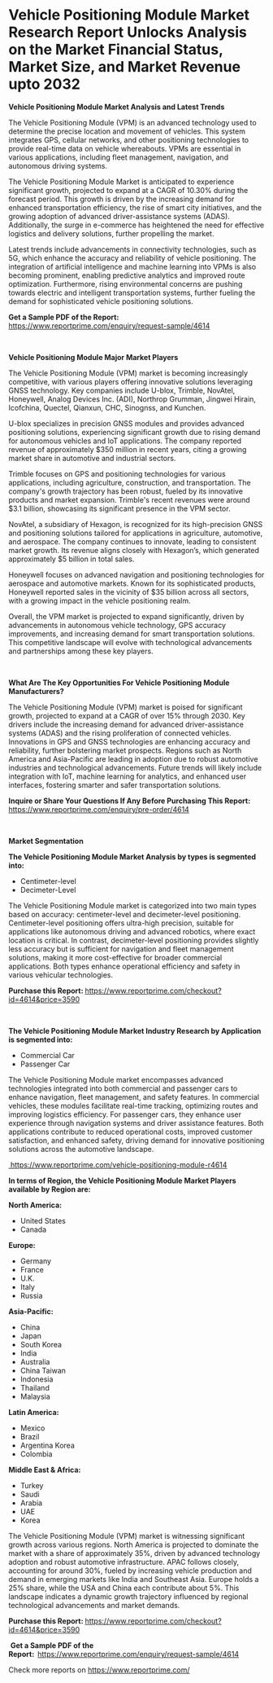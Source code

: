 <p><h1>Vehicle Positioning Module Market Research Report Unlocks Analysis on the Market Financial Status, Market Size, and Market Revenue upto 2032</h1></p><p><strong>Vehicle Positioning Module Market Analysis and Latest Trends</strong></p>
<p><p>The Vehicle Positioning Module (VPM) is an advanced technology used to determine the precise location and movement of vehicles. This system integrates GPS, cellular networks, and other positioning technologies to provide real-time data on vehicle whereabouts. VPMs are essential in various applications, including fleet management, navigation, and autonomous driving systems.</p><p>The Vehicle Positioning Module Market is anticipated to experience significant growth, projected to expand at a CAGR of 10.30% during the forecast period. This growth is driven by the increasing demand for enhanced transportation efficiency, the rise of smart city initiatives, and the growing adoption of advanced driver-assistance systems (ADAS). Additionally, the surge in e-commerce has heightened the need for effective logistics and delivery solutions, further propelling the market.</p><p>Latest trends include advancements in connectivity technologies, such as 5G, which enhance the accuracy and reliability of vehicle positioning. The integration of artificial intelligence and machine learning into VPMs is also becoming prominent, enabling predictive analytics and improved route optimization. Furthermore, rising environmental concerns are pushing towards electric and intelligent transportation systems, further fueling the demand for sophisticated vehicle positioning solutions.</p></p>
<p><strong>Get a Sample PDF of the Report:&nbsp;</strong> <a href="https://www.reportprime.com/enquiry/request-sample/4614?utm_campaign=3198&utm_medium=2&utm_source=Github&utm_content=ia&utm_term=19032025&utm_id=vehicle-positioning-module">https://www.reportprime.com/enquiry/request-sample/4614</a></p>
<p>&nbsp;</p>
<p><strong>Vehicle Positioning Module Major Market Players</strong></p>
<p><p>The Vehicle Positioning Module (VPM) market is becoming increasingly competitive, with various players offering innovative solutions leveraging GNSS technology. Key companies include U-blox, Trimble, NovAtel, Honeywell, Analog Devices Inc. (ADI), Northrop Grumman, Jingwei Hirain, Icofchina, Quectel, Qianxun, CHC, Sinognss, and Kunchen.</p><p>U-blox specializes in precision GNSS modules and provides advanced positioning solutions, experiencing significant growth due to rising demand for autonomous vehicles and IoT applications. The company reported revenue of approximately $350 million in recent years, citing a growing market share in automotive and industrial sectors.</p><p>Trimble focuses on GPS and positioning technologies for various applications, including agriculture, construction, and transportation. The company's growth trajectory has been robust, fueled by its innovative products and market expansion. Trimble's recent revenues were around $3.1 billion, showcasing its significant presence in the VPM sector.</p><p>NovAtel, a subsidiary of Hexagon, is recognized for its high-precision GNSS and positioning solutions tailored for applications in agriculture, automotive, and aerospace. The company continues to innovate, leading to consistent market growth. Its revenue aligns closely with Hexagon’s, which generated approximately $5 billion in total sales.</p><p>Honeywell focuses on advanced navigation and positioning technologies for aerospace and automotive markets. Known for its sophisticated products, Honeywell reported sales in the vicinity of $35 billion across all sectors, with a growing impact in the vehicle positioning realm.</p><p>Overall, the VPM market is projected to expand significantly, driven by advancements in autonomous vehicle technology, GPS accuracy improvements, and increasing demand for smart transportation solutions. This competitive landscape will evolve with technological advancements and partnerships among these key players.</p></p>
<p>&nbsp;</p>
<p><strong>What Are The Key Opportunities For Vehicle Positioning Module Manufacturers?</strong></p>
<p><p>The Vehicle Positioning Module (VPM) market is poised for significant growth, projected to expand at a CAGR of over 15% through 2030. Key drivers include the increasing demand for advanced driver-assistance systems (ADAS) and the rising proliferation of connected vehicles. Innovations in GPS and GNSS technologies are enhancing accuracy and reliability, further bolstering market prospects. Regions such as North America and Asia-Pacific are leading in adoption due to robust automotive industries and technological advancements. Future trends will likely include integration with IoT, machine learning for analytics, and enhanced user interfaces, fostering smarter and safer transportation solutions.</p></p>
<p><strong>Inquire or Share Your Questions If Any Before Purchasing This Report:</strong> <a href="https://www.reportprime.com/enquiry/pre-order/4614?utm_campaign=3198&utm_medium=2&utm_source=Github&utm_content=ia&utm_term=19032025&utm_id=vehicle-positioning-module">https://www.reportprime.com/enquiry/pre-order/4614</a></p>
<p>&nbsp;</p>
<p><strong>Market Segmentation</strong></p>
<p><strong>The Vehicle Positioning Module Market Analysis by types is segmented into:</strong></p>
<p><ul><li>Centimeter-level</li><li>Decimeter-Level</li></ul></p>
<p><p>The Vehicle Positioning Module market is categorized into two main types based on accuracy: centimeter-level and decimeter-level positioning. Centimeter-level positioning offers ultra-high precision, suitable for applications like autonomous driving and advanced robotics, where exact location is critical. In contrast, decimeter-level positioning provides slightly less accuracy but is sufficient for navigation and fleet management solutions, making it more cost-effective for broader commercial applications. Both types enhance operational efficiency and safety in various vehicular technologies.</p></p>
<p><strong>Purchase this Report:&nbsp;</strong><a href="https://www.reportprime.com/checkout?id=4614&price=3590&utm_campaign=3198&utm_medium=2&utm_source=Github&utm_content=ia&utm_term=19032025&utm_id=vehicle-positioning-module">https://www.reportprime.com/checkout?id=4614&price=3590</a></p>
<p>&nbsp;</p>
<p><strong>The Vehicle Positioning Module Market Industry Research by Application is segmented into:</strong></p>
<p><ul><li>Commercial Car</li><li>Passenger Car</li></ul></p>
<p><p>The Vehicle Positioning Module market encompasses advanced technologies integrated into both commercial and passenger cars to enhance navigation, fleet management, and safety features. In commercial vehicles, these modules facilitate real-time tracking, optimizing routes and improving logistics efficiency. For passenger cars, they enhance user experience through navigation systems and driver assistance features. Both applications contribute to reduced operational costs, improved customer satisfaction, and enhanced safety, driving demand for innovative positioning solutions across the automotive landscape.</p></p>
<p><a href="https://www.reportprime.com/vehicle-positioning-module-r4614?utm_campaign=3198&utm_medium=2&utm_source=Github&utm_content=ia&utm_term=19032025&utm_id=vehicle-positioning-module">&nbsp;https://www.reportprime.com/vehicle-positioning-module-r4614</a></p>
<p><strong>In terms of Region, the Vehicle Positioning Module Market Players available by Region are:</strong></p>
<p>
    <p> <strong> North America: </strong>
        <ul>
            <li>United States</li>
            <li>Canada</li>
        </ul>
        </p> 
    <p> <strong> Europe: </strong>
        <ul>
            <li>Germany</li>
            <li>France</li>
            <li>U.K.</li>
            <li>Italy</li>
            <li>Russia</li>
        </ul>
        </p> 
    <p> <strong> Asia-Pacific: </strong>
        <ul>
            <li>China</li>
            <li>Japan</li>
            <li>South Korea</li>
            <li>India</li>
            <li>Australia</li>
            <li>China Taiwan</li>
            <li>Indonesia</li>
            <li>Thailand</li>
            <li>Malaysia</li>
        </ul>
        </p> 
    <p> <strong> Latin America: </strong>
        <ul>
            <li>Mexico</li>
            <li>Brazil</li>
            <li>Argentina Korea</li>
            <li>Colombia</li>
        </ul>
        </p> 
    <p> <strong> Middle East & Africa: </strong>
        <ul>
            <li>Turkey</li>
            <li>Saudi</li>
            <li>Arabia</li>
            <li>UAE</li>
            <li>Korea</li>
        </ul>
    </p>
    </p>
<p><p>The Vehicle Positioning Module (VPM) market is witnessing significant growth across various regions. North America is projected to dominate the market with a share of approximately 35%, driven by advanced technology adoption and robust automotive infrastructure. APAC follows closely, accounting for around 30%, fueled by increasing vehicle production and demand in emerging markets like India and Southeast Asia. Europe holds a 25% share, while the USA and China each contribute about 5%. This landscape indicates a dynamic growth trajectory influenced by regional technological advancements and market demands.</p></p>
<p><strong>Purchase this Report: </strong><a href="https://www.reportprime.com/checkout?id=4614&price=3590&utm_campaign=3198&utm_medium=2&utm_source=Github&utm_content=ia&utm_term=19032025&utm_id=vehicle-positioning-module">https://www.reportprime.com/checkout?id=4614&price=3590</a></p>
<p>&nbsp;<strong>Get a Sample PDF of the Report:&nbsp;&nbsp;</strong><a href="https://www.reportprime.com/enquiry/request-sample/4614?utm_campaign=3198&utm_medium=2&utm_source=Github&utm_content=ia&utm_term=19032025&utm_id=vehicle-positioning-module">https://www.reportprime.com/enquiry/request-sample/4614</a></p>
<p><strong></strong></p>
<p>Check more reports on <a href="https://www.reportprime.com/?utm_campaign=3198&utm_medium=2&utm_source=Github&utm_content=ia&utm_term=19032025&utm_id=vehicle-positioning-module">https://www.reportprime.com/</a></p>